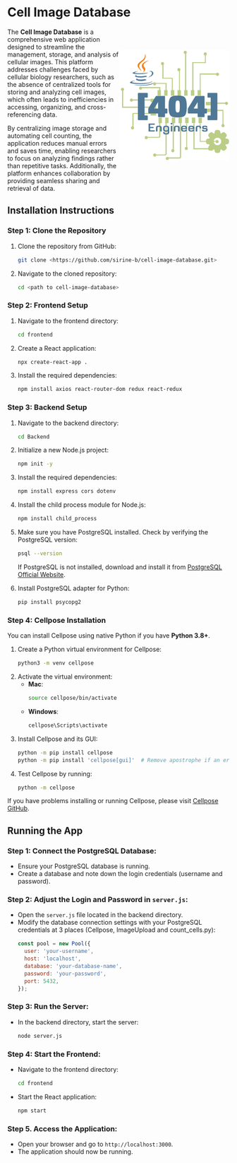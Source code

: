 # Cell Image Database

<img src="frontend/src/logo2.png" width="250" title="Cell Image Database" alt="Cell Image Database" align="right" vspace="50">

The <strong>Cell Image Database</strong> is a comprehensive web application designed to streamline the management, storage, and analysis of cellular images. This platform addresses challenges faced by cellular biology researchers, such as the absence of centralized tools for storing and analyzing cell images, which often leads to inefficiencies in accessing, organizing, and cross-referencing data.

By centralizing image storage and automating cell counting, the application reduces manual errors and saves time, enabling researchers to focus on analyzing findings rather than repetitive tasks. Additionally, the platform enhances collaboration by providing seamless sharing and retrieval of data.

## Installation Instructions

### Step 1: Clone the Repository
1. Clone the repository from GitHub:
   ```bash
   git clone <https://github.com/sirine-b/cell-image-database.git>
   ```
2. Navigate to the cloned repository:
   ```bash
   cd <path to cell-image-database>
   ```

### Step 2: Frontend Setup
1. Navigate to the frontend directory:
   ```bash
   cd frontend
   ```
2. Create a React application:
   ```bash
   npx create-react-app .
   ```
3. Install the required dependencies:
   ```bash
   npm install axios react-router-dom redux react-redux
   ```

### Step 3: Backend Setup
1. Navigate to the backend directory:
   ```bash
   cd Backend
   ```
2. Initialize a new Node.js project:
   ```bash
   npm init -y
   ```
3. Install the required dependencies:
   ```bash
   npm install express cors dotenv
   ```
4. Install the child process module for Node.js:
   ```bash
   npm install child_process
   ```
5. Make sure you have PostgreSQL installed. Check by verifying the PostgreSQL version:
   ```bash
   psql --version
   ```
   If PostgreSQL is not installed, download and install it from [PostgreSQL Official Website](https://www.postgresql.org/).

6. Install PostgreSQL adapter for Python:
   ```bash
   pip install psycopg2
   ```

### Step 4: Cellpose Installation
You can install Cellpose using native Python if you have **Python 3.8+**.

1. Create a Python virtual environment for Cellpose:
   ```bash
   python3 -m venv cellpose
   ```
2. Activate the virtual environment:
   - **Mac**:
     ```bash
     source cellpose/bin/activate
     ```
   - **Windows**:
     ```bash
     cellpose\Scripts\activate
     ```
3. Install Cellpose and its GUI:
   ```bash
   python -m pip install cellpose
   python -m pip install 'cellpose[gui]'  # Remove apostrophe if an error occurs
   ```
4. Test Cellpose by running:
   ```bash
   python -m cellpose
   ```
If you have problems installing or running Cellpose, please visit [Cellpose GitHub](https://github.com/MouseLand/cellpose).

## Running the App

### Step 1: Connect the PostgreSQL Database:
   - Ensure your PostgreSQL database is running.
   - Create a database and note down the login credentials (username and password).

### Step 2: Adjust the Login and Password in `server.js`:
   - Open the `server.js` file located in the backend directory.
   - Modify the database connection settings with your PostgreSQL credentials at 3 places (Cellpose, ImageUpload and count_cells.py):
     ```javascript
     const pool = new Pool({
       user: 'your-username',
       host: 'localhost',
       database: 'your-database-name',
       password: 'your-password',
       port: 5432,
     });
     ```

### Step 3: Run the Server:
   - In the backend directory, start the server:
     ```bash
     node server.js
     ```

### Step 4: Start the Frontend:
   - Navigate to the frontend directory:
     ```bash
     cd frontend
     ```
   - Start the React application:
     ```bash
     npm start
     ```

### Step 5. Access the Application:
   - Open your browser and go to `http://localhost:3000`.
   - The application should now be running.
